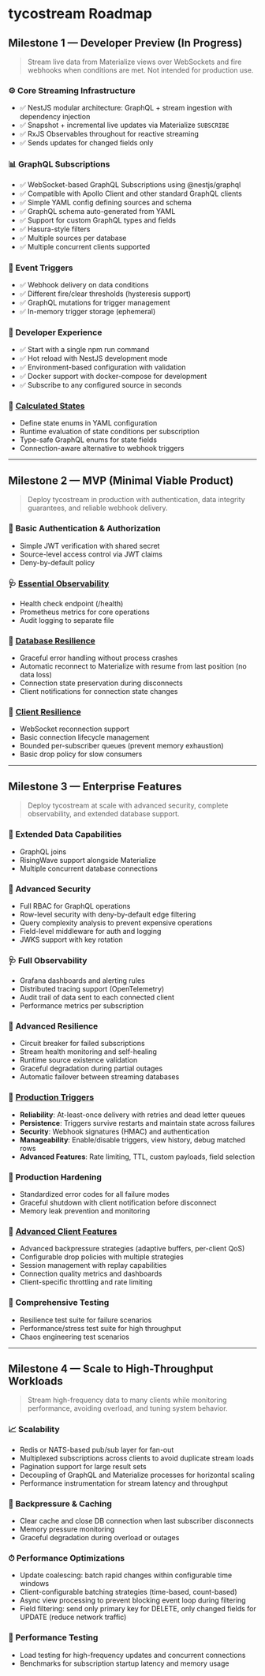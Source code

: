 # tycostream Roadmap

## **Milestone 1 — Developer Preview** (In Progress)

> Stream live data from Materialize views over WebSockets and fire webhooks when conditions are met. Not intended for production use. 

### ⚙️ Core Streaming Infrastructure

- ✅ NestJS modular architecture: GraphQL + stream ingestion with dependency injection
- ✅ Snapshot + incremental live updates via Materialize `SUBSCRIBE`
- ✅ RxJS Observables throughout for reactive streaming
- ✅ Sends updates for changed fields only

### 📊 GraphQL Subscriptions

- ✅ WebSocket-based GraphQL Subscriptions using @nestjs/graphql
- ✅ Compatible with Apollo Client and other standard GraphQL clients
- ✅ Simple YAML config defining sources and schema
- ✅ GraphQL schema auto-generated from YAML
- ✅ Support for custom GraphQL types and fields
- ✅ Hasura-style filters
- ✅ Multiple sources per database
- ✅ Multiple concurrent clients supported

### 🔔 Event Triggers

- ✅ Webhook delivery on data conditions
- ✅ Different fire/clear thresholds (hysteresis support)
- ✅ GraphQL mutations for trigger management
- ✅ In-memory trigger storage (ephemeral)

### 🚀 Developer Experience

- ✅ Start with a single npm run command
- ✅ Hot reload with NestJS development mode
- ✅ Environment-based configuration with validation
- ✅ Docker support with docker-compose for development
- ✅ Subscribe to any configured source in seconds

### 🧮 [Calculated States](./features/calculated_states.md)

- Define state enums in YAML configuration
- Runtime evaluation of state conditions per subscription
- Type-safe GraphQL enums for state fields
- Connection-aware alternative to webhook triggers

---

## **Milestone 2 — MVP (Minimal Viable Product)**

> Deploy tycostream in production with authentication, data integrity guarantees, and reliable webhook delivery.

### 🔐 Basic Authentication & Authorization

- Simple JWT verification with shared secret
- Source-level access control via JWT claims
- Deny-by-default policy

### 🩺 [Essential Observability](./features/observability.md#milestone-2-mvp)

- Health check endpoint (/health)
- Prometheus metrics for core operations
- Audit logging to separate file

### 🧠 [Database Resilience](./features/database_reconnection.md)

- Graceful error handling without process crashes
- Automatic reconnect to Materialize with resume from last position (no data loss)
- Connection state preservation during disconnects
- Client notifications for connection state changes

### 🔌 [Client Resilience](./features/client_reconnection.md)

- WebSocket reconnection support
- Basic connection lifecycle management
- Bounded per-subscriber queues (prevent memory exhaustion)
- Basic drop policy for slow consumers

---

## **Milestone 3 — Enterprise Features**

> Deploy tycostream at scale with advanced security, complete observability, and extended database support.

### 🔗 Extended Data Capabilities

- GraphQL joins
- RisingWave support alongside Materialize
- Multiple concurrent database connections

### 🔐 Advanced Security

- Full RBAC for GraphQL operations
- Row-level security with deny-by-default edge filtering
- Query complexity analysis to prevent expensive operations
- Field-level middleware for auth and logging
- JWKS support with key rotation

### 🩺 Full Observability

- Grafana dashboards and alerting rules
- Distributed tracing support (OpenTelemetry)
- Audit trail of data sent to each connected client
- Performance metrics per subscription

### 🔄 Advanced Resilience

- Circuit breaker for failed subscriptions
- Stream health monitoring and self-healing
- Runtime source existence validation
- Graceful degradation during partial outages
- Automatic failover between streaming databases

### 🔔 [Production Triggers](./features/production_triggers.md)

- **Reliability**: At-least-once delivery with retries and dead letter queues
- **Persistence**: Triggers survive restarts and maintain state across failures
- **Security**: Webhook signatures (HMAC) and authentication
- **Manageability**: Enable/disable triggers, view history, debug matched rows
- **Advanced Features**: Rate limiting, TTL, custom payloads, field selection

### 🧠 Production Hardening

- Standardized error codes for all failure modes
- Graceful shutdown with client notification before disconnect
- Memory leak prevention and monitoring

### 🔄 [Advanced Client Features](./features/client_reconnection.md#enterprise-features-future)

- Advanced backpressure strategies (adaptive buffers, per-client QoS)
- Configurable drop policies with multiple strategies
- Session management with replay capabilities
- Connection quality metrics and dashboards
- Client-specific throttling and rate limiting

### 🧪 Comprehensive Testing

- Resilience test suite for failure scenarios
- Performance/stress test suite for high throughput
- Chaos engineering test scenarios

---

## **Milestone 4 — Scale to High-Throughput Workloads**

> Stream high-frequency data to many clients while monitoring performance, avoiding overload, and tuning system behavior.

### 📈 Scalability

- Redis or NATS-based pub/sub layer for fan-out
- Multiplexed subscriptions across clients to avoid duplicate stream loads
- Pagination support for large result sets
- Decoupling of GraphQL and Materialize processes for horizontal scaling
- Performance instrumentation for stream latency and throughput

### 🧹 Backpressure & Caching

- Clear cache and close DB connection when last subscriber disconnects
- Memory pressure monitoring
- Graceful degradation during overload or outages

### ⏱ Performance Optimizations

- Update coalescing: batch rapid changes within configurable time windows
- Client-configurable batching strategies (time-based, count-based)
- Async view processing to prevent blocking event loop during filtering
- Field filtering: send only primary key for DELETE, only changed fields for UPDATE (reduce network traffic)

### 🧪 Performance Testing

- Load testing for high-frequency updates and concurrent connections
- Benchmarks for subscription startup latency and memory usage
